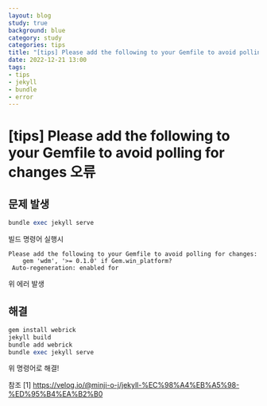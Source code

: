 ```yaml
---
layout: blog
study: true
background: blue
category: study
categories: tips
title: "[tips] Please add the following to your Gemfile to avoid polling for changes 오류"
date: 2022-12-21 13:00
tags:
- tips
- jekyll
- bundle
- error
---
```


# [tips] Please add the following to your Gemfile to avoid polling for changes 오류

## 문제 발생
```ruby
bundle exec jekyll serve
```
빌드 명령어 실행시
```
Please add the following to your Gemfile to avoid polling for changes:
    gem 'wdm', '>= 0.1.0' if Gem.win_platform?
 Auto-regeneration: enabled for
 ```
 위 에러 발생

 ## 해결
```ruby
gem install webrick
jekyll build
bundle add webrick
bundle exec jekyll serve
```

위 명령어로 해결!


참조 
[1] https://velog.io/@minji-o-j/jekyll-%EC%98%A4%EB%A5%98-%ED%95%B4%EA%B2%B0